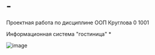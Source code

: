 # -
Проектная работа по дисциплине ООП Круглова 0 1001

Информационная система "гостиница"
  *
  
  
 ![image](https://user-images.githubusercontent.com/102413548/160236468-52ae8d3f-6927-47ed-980e-53b08bf9ff67.png)
